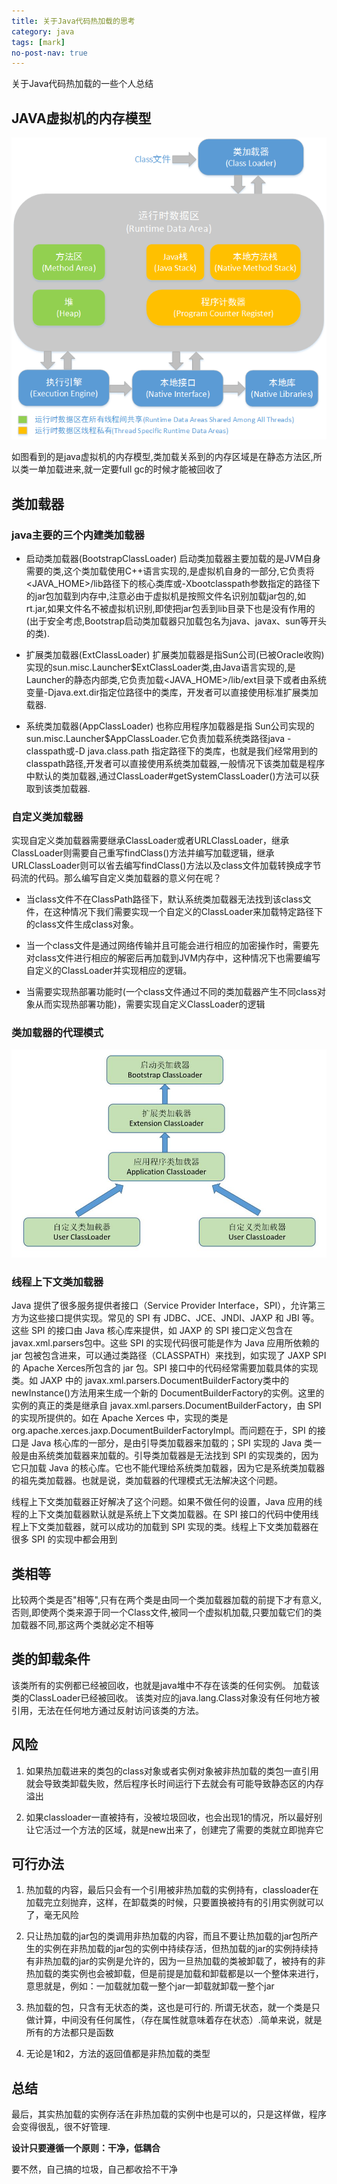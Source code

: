 ```yaml
---
title: 关于Java代码热加载的思考
category: java
tags: [mark]
no-post-nav: true
---
```


关于Java代码热加载的一些个人总结

## JAVA虚拟机的内存模型
  ![JAVA虚拟机的内存模型](/assets/images/java内存模型.png)
  
  如图看到的是java虚拟机的内存模型,类加载关系到的内存区域是在静态方法区,所以类一单加载进来,就一定要full gc的时候才能被回收了

## 类加载器

### java主要的三个内建类加载器
* 启动类加载器(BootstrapClassLoader)
启动类加载器主要加载的是JVM自身需要的类,这个类加载使用C++语言实现的,是虚拟机自身的一部分,它负责将 <JAVA_HOME>/lib路径下的核心类库或-Xbootclasspath参数指定的路径下的jar包加载到内存中,注意必由于虚拟机是按照文件名识别加载jar包的,如rt.jar,如果文件名不被虚拟机识别,即使把jar包丢到lib目录下也是没有作用的(出于安全考虑,Bootstrap启动类加载器只加载包名为java、javax、sun等开头的类).

* 扩展类加载器(ExtClassLoader)
扩展类加载器是指Sun公司(已被Oracle收购)实现的sun.misc.Launcher$ExtClassLoader类,由Java语言实现的,是Launcher的静态内部类,它负责加载<JAVA_HOME>/lib/ext目录下或者由系统变量-Djava.ext.dir指定位路径中的类库，开发者可以直接使用标准扩展类加载器.

* 系统类加载器(AppClassLoader)
也称应用程序加载器是指 Sun公司实现的sun.misc.Launcher$AppClassLoader.它负责加载系统类路径java -classpath或-D java.class.path 指定路径下的类库，也就是我们经常用到的classpath路径,开发者可以直接使用系统类加载器,一般情况下该类加载是程序中默认的类加载器,通过ClassLoader#getSystemClassLoader()方法可以获取到该类加载器.

### 自定义类加载器
实现自定义类加载器需要继承ClassLoader或者URLClassLoader，继承ClassLoader则需要自己重写findClass()方法并编写加载逻辑，继承URLClassLoader则可以省去编写findClass()方法以及class文件加载转换成字节码流的代码。那么编写自定义类加载器的意义何在呢？

* 当class文件不在ClassPath路径下，默认系统类加载器无法找到该class文件，在这种情况下我们需要实现一个自定义的ClassLoader来加载特定路径下的class文件生成class对象。

* 当一个class文件是通过网络传输并且可能会进行相应的加密操作时，需要先对class文件进行相应的解密后再加载到JVM内存中，这种情况下也需要编写自定义的ClassLoader并实现相应的逻辑。

* 当需要实现热部署功能时(一个class文件通过不同的类加载器产生不同class对象从而实现热部署功能)，需要实现自定义ClassLoader的逻辑

### 类加载器的代理模式
  ![双亲委派模型](/assets/images/双亲委派模型.png)

### 线程上下文类加载器
  Java 提供了很多服务提供者接口（Service Provider Interface，SPI），允许第三方为这些接口提供实现。常见的 SPI 有 JDBC、JCE、JNDI、JAXP 和 JBI 等。这些 SPI 的接口由 Java 核心库来提供，如 JAXP 的 SPI 接口定义包含在 javax.xml.parsers包中。这些 SPI 的实现代码很可能是作为 Java 应用所依赖的 jar 包被包含进来，可以通过类路径（CLASSPATH）来找到，如实现了 JAXP SPI 的 Apache Xerces所包含的 jar 包。SPI 接口中的代码经常需要加载具体的实现类。如 JAXP 中的 javax.xml.parsers.DocumentBuilderFactory类中的 newInstance()方法用来生成一个新的 DocumentBuilderFactory的实例。这里的实例的真正的类是继承自 javax.xml.parsers.DocumentBuilderFactory，由 SPI 的实现所提供的。如在 Apache Xerces 中，实现的类是 org.apache.xerces.jaxp.DocumentBuilderFactoryImpl。而问题在于，SPI 的接口是 Java 核心库的一部分，是由引导类加载器来加载的；SPI 实现的 Java 类一般是由系统类加载器来加载的。引导类加载器是无法找到 SPI 的实现类的，因为它只加载 Java 的核心库。它也不能代理给系统类加载器，因为它是系统类加载器的祖先类加载器。也就是说，类加载器的代理模式无法解决这个问题。

线程上下文类加载器正好解决了这个问题。如果不做任何的设置，Java 应用的线程的上下文类加载器默认就是系统上下文类加载器。在 SPI 接口的代码中使用线程上下文类加载器，就可以成功的加载到 SPI 实现的类。线程上下文类加载器在很多 SPI 的实现中都会用到

## 类相等

  比较两个类是否"相等",只有在两个类是由同一个类加载器加载的前提下才有意义,否则,即使两个类来源于同一个Class文件,被同一个虚拟机加载,只要加载它们的类加载器不同,那这两个类就必定不相等
  
## 类的卸载条件

该类所有的实例都已经被回收，也就是java堆中不存在该类的任何实例。
加载该类的ClassLoader已经被回收。
该类对应的java.lang.Class对象没有任何地方被引用，无法在任何地方通过反射访问该类的方法。

## 风险

1. 如果热加载进来的类包的class对象或者实例对象被非热加载的类包一直引用就会导致类卸载失败，然后程序长时间运行下去就会有可能导致静态区的内存溢出

2. 如果classloader一直被持有，没被垃圾回收，也会出现1的情况，所以最好别让它活过一个方法的区域，就是new出来了，创建完了需要的类就立即抛弃它

## 可行办法

1. 热加载的内容，最后只会有一个引用被非热加载的实例持有，classloader在加载完立刻抛弃，这样，在卸载类的时候，只要置换被持有的引用实例就可以了，毫无风险

2. 只让热加载的jar包的类调用非热加载的内容，而且不要让热加载的jar包所产生的实例在非热加载的jar包的实例中持续存活，但热加载的jar的实例持续持有非热加载的jar的实例是允许的，因为一旦热加载的类被卸载了，被持有的非热加载的类实例也会被卸载，但是前提是加载和卸载都是以一个整体来进行，意思就是，例如：一加载就加载一整个jar一卸载就卸载一整个jar

3. 热加载的包，只含有无状态的类，这也是可行的. 所谓无状态，就一个类是只做计算，中间没有任何属性，（存在属性就意味着存在状态）.简单来说，就是所有的方法都只是函数

4. 无论是1和2，方法的返回值都是非热加载的类型

## 总结

最后，其实热加载的实例存活在非热加载的实例中也是可以的，只是这样做，程序会变得很乱，很不好管理.

**设计只要遵循一个原则：干净，低耦合**

要不然，自己搞的垃圾，自己都收拾不干净
